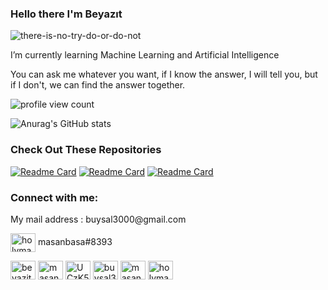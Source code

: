 ### Hello there I'm Beyazıt

![there-is-no-try-do-or-do-not](https://user-images.githubusercontent.com/66223190/209471639-107ffcef-442b-465a-9ba8-922dcde40019.gif)

I’m currently learning Machine Learning and Artificial Intelligence

You can ask me whatever you want, if I know the answer, I will tell you, but if I don't, we can find the answer together.



<img src="https://komarev.com/ghpvc/?username=masanbasa3k&color=blue&style=for-the-badge"  alt="profile view count"/>

</div>


![Anurag's GitHub stats](https://github-readme-stats.vercel.app/api?username=masanbasa3k&show_icons=true&theme=transparent)

### Check Out These Repositories 

[![Readme Card](https://github-readme-stats.vercel.app/api/pin/?username=masanbasa3k&repo=DestroyTheInvaders_Game_Neat&theme=transparent)](https://github.com/masanbasa3k/DestroyTheInvaders_Game_Neat)
[![Readme Card](https://github-readme-stats.vercel.app/api/pin/?username=masanbasa3k&repo=Machine_Learning&theme=transparent)](https://github.com/masanbasa3k/Machine_Learning)
[![Readme Card](https://github-readme-stats.vercel.app/api/pin/?username=masanbasa3k&repo=Number_Guessing_Neural_Network&theme=transparent)](https://github.com/masanbasa3k/Number_Guessing_Neural_Network)

<h3 align="left">Connect with me:</h3>
<p align="left">
<a>My mail address : buysal3000@gmail.com</a>
  
<a href="https://discord.com/" target="blank"><img align="center" src="https://raw.githubusercontent.com/rahuldkjain/github-profile-readme-generator/master/src/images/icons/Social/discord.svg" alt="holymasanbasa" height="30" width="40" /></a>
<a>masanbasa#8393</a>

  
<a href="https://www.linkedin.com/in/beyazit-uysal-961a97252/" target="blank"><img align="center" src="https://raw.githubusercontent.com/rahuldkjain/github-profile-readme-generator/master/src/images/icons/Social/linked-in-alt.svg" alt="beyazit-uysal-961a97252" height="30" width="40" /></a>
<a href="https://www.instagram.com/masanbasa/" target="blank"><img align="center" src="https://raw.githubusercontent.com/rahuldkjain/github-profile-readme-generator/master/src/images/icons/Social/instagram.svg" alt="masanbasa" height="30" width="40" /></a>
<a href="https://www.youtube.com/channel/UCzK5S1G_lSSeSBIt7TPrmPg" target="blank"><img align="center" src="https://raw.githubusercontent.com/rahuldkjain/github-profile-readme-generator/master/src/images/icons/Social/youtube.svg" alt="UCzK5S1G_lSSeSBIt7TPrmPg" height="30" width="40" /></a>
<a href="https://www.hackerrank.com/buysal3000" target="blank"><img align="center" src="https://raw.githubusercontent.com/rahuldkjain/github-profile-readme-generator/master/src/images/icons/Social/hackerrank.svg" alt="buysal3000" height="30" width="40" /></a>
<a href="https://leetcode.com/masanbasa/" target="blank"><img align="center" src="https://raw.githubusercontent.com/rahuldkjain/github-profile-readme-generator/master/src/images/icons/Social/leet-code.svg" alt="masanbasa" height="30" width="40" /></a>
<a href="https://twitter.com/holymasanbasa" target="blank"><img align="center" src="https://raw.githubusercontent.com/rahuldkjain/github-profile-readme-generator/master/src/images/icons/Social/twitter.svg" alt="holymasanbasa" height="30" width="40" /></a>
  
</p>
